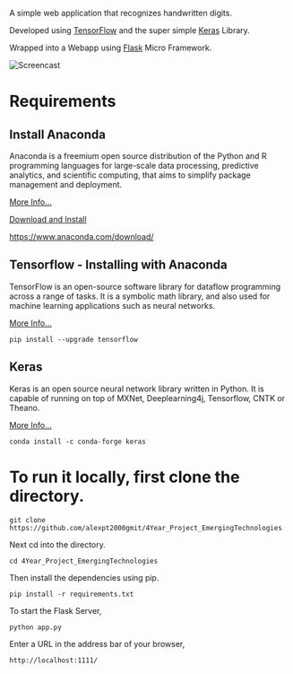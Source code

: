 A simple web application that recognizes handwritten digits. 

Developed using [TensorFlow](https://www.tensorflow.org/) and the super simple [Keras](http://keras.io/) Library. 

Wrapped into a Webapp using [Flask](http://flask.pocoo.org/) Micro Framework.

![Screencast](https://github.com/alexpt2000gmit/4Year_Project_EmergingTechnologies/blob/master/Screencast/screencast.gif)


# Requirements

## Install Anaconda

Anaconda is a freemium open source distribution of the Python and R programming languages for large-scale data processing, predictive analytics, and scientific computing, that aims to simplify package management and deployment.

[More Info...](https://www.anaconda.com/)

[Download and Install](https://www.anaconda.com/download/)

https://www.anaconda.com/download/


## Tensorflow - Installing with Anaconda

TensorFlow is an open-source software library for dataflow programming across a range of tasks. It is a symbolic math library, and also used for machine learning applications such as neural networks.

[More Info...](https://www.tensorflow.org/)

```pip install --upgrade tensorflow```


## Keras
Keras is an open source neural network library written in Python. It is capable of running on top of MXNet, Deeplearning4j, Tensorflow, CNTK or Theano.

[More Info...](https://keras.io/)

```conda install -c conda-forge keras```


# To run it locally, first clone the directory. 

```git clone https://github.com/alexpt2000gmit/4Year_Project_EmergingTechnologies``` 

Next cd into the directory.

```cd 4Year_Project_EmergingTechnologies```

Then install the dependencies using pip.

```pip install -r requirements.txt```

To start the Flask Server,

```python app.py```

Enter a URL in the address bar of your browser,

```http://localhost:1111/```


